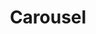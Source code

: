 ---
layout: component.njk
tags: 
    - maps_components_fr
key: carousel-maps_fr
title: Carousel
parent: maps_components_fr
image: maps/overview/carousel.webp
keywords: Carousel
order: 10
availablelanguages: 
    - de
---